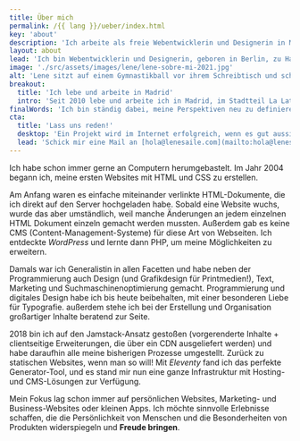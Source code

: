 ```yaml
---
title: Über mich
permalink: /{{ lang }}/ueber/index.html
key: 'about'
description: 'Ich arbeite als freie Webentwicklerin und Designerin in Madrid. Seit 2008 erstelle ich Websites und Webapps.'
layout: about
lead: 'Ich bin Webentwicklerin und Designerin, geboren in Berlin, zu Hause in Madrid. Seit 2008 erstelle ich Websites und Webapps. Ich habe mich auf maßgeschneiderte, kreative Websites spezialisiert.'
image: './src/assets/images/lene/lene-sobre-mi-2021.jpg'
alt: 'Lene sitzt auf einem Gymnastikball vor ihrem Schreibtisch und scheint zu arbeiten'
breakout:
  title: 'Ich lebe und arbeite in Madrid'
  intro: 'Seit 2010 lebe und arbeite ich in Madrid, im Stadtteil La Latina. Ich mache Projekte für Kunden aus aller Welt.'
finalWords: 'Ich bin ständig dabei, meine Perspektiven neu zu definieren und die Art und Weise, wie ich arbeite, zu verbessern. Mit jedem neuen Projekt lerne ich etwas Neues, und jede neue Website ist die beste, die ich je gemacht habe. Meine Projekte zielen darauf ab, das Web (die Welt?) ein bisschen besser zu machen, für die Menschen, und für den Planeten.'
cta:
  title: 'Lass uns reden!'
  desktop: 'Ein Projekt wird im Internet erfolgreich, wenn es gut aussieht, sich gut anfühlt und mit sauberer, sicherer Technik arbeitet. Seit 2008 kreiere ich überzeugende Web-Erlebnisse mit Liebe zum Detail.'
  lead: 'Schick mir eine Mail an [hola@lenesaile.com](mailto:hola@lenesaile.com) und erzähl mir von deinem Projekt oder was auch immer du im Sinn hast! Ich bin stets für ein Gespräch zu haben.'
---
```


Ich habe schon immer gerne an Computern herumgebastelt. Im Jahr 2004 begann ich, meine ersten Websites mit HTML und CSS zu erstellen.

Am Anfang waren es einfache miteinander verlinkte HTML-Dokumente, die ich direkt auf den Server hochgeladen habe. Sobald eine Website wuchs, wurde das aber umständlich, weil manche Änderungen an jedem einzelnen HTML Dokument einzeln gemacht werden mussten. Außerdem gab es keine CMS (Content-Management-Systeme) für diese Art von Webseiten. Ich entdeckte _WordPress_ und lernte dann PHP, um meine Möglichkeiten zu erweitern.

Damals war ich Generalistin in allen Facetten und habe neben der Programmierung auch Design (und Grafikdesign für Printmedien!), Text, Marketing und Suchmaschinenoptimierung gemacht. Programmierung und digitales Design habe ich bis heute beibehalten, mit einer besonderen Liebe für Typografie. außerdem stehe ich bei der Erstellung und Organisation großartiger Inhalte beratend zur Seite.

2018 bin ich auf den Jamstack-Ansatz gestoßen (vorgerenderte Inhalte + clientseitige Erweiterungen, die über ein CDN ausgeliefert werden) und habe daraufhin alle meine bisherigen Prozesse umgestellt. Zurück zu statischen Websites, wenn man so will! Mit _Eleventy_ fand ich das perfekte Generator-Tool, und es stand mir nun eine ganze Infrastruktur mit Hosting- und CMS-Lösungen zur Verfügung.

Mein Fokus lag schon immer auf persönlichen Websites, Marketing- und Business-Websites oder kleinen Apps. Ich möchte sinnvolle Erlebnisse schaffen, die die Persönlichkeit von Menschen und die Besonderheiten von Produkten widerspiegeln und <sparkly-text class="pl-2xs" number-of-sparkles="5" style="--sparkly-text-color: var(--color-accent)">**Freude bringen**.</sparkly-text>